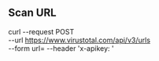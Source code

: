 
## Scan URL


curl --request POST \
  --url https://www.virustotal.com/api/v3/urls \
  --form url=<Your URL here>
  --header 'x-apikey: <your API key>'